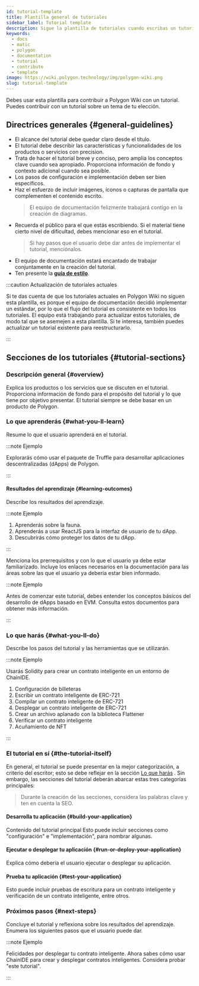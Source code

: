 ```yaml
---
id: tutorial-template
title: Plantilla general de tutoriales
sidebar_label: Tutorial template
description: Sigue la plantilla de tutoriales cuando escribas un tutorial técnico.
keywords:
  - docs
  - matic
  - polygon
  - documentation
  - tutorial
  - contribute
  - template
image: https://wiki.polygon.technology/img/polygon-wiki.png
slug: tutorial-template
---
```


Debes usar esta plantilla para contribuir a Polygon Wiki
con un tutorial. Puedes contribuir con un tutorial sobre un tema de tu elección.

## Directrices generales {#general-guidelines}

* El alcance del tutorial debe quedar claro desde el título.
* El tutorial debe describir las características y funcionalidades
de los productos o servicios con precision.
* Trata de hacer el tutorial breve y conciso, pero amplia los conceptos clave
cuando sea apropiado. Proporciona información de fondo y contexto adicional cuando sea posible.
* Los pasos de configuración e implementación deben ser bien específicos.
* Haz el esfuerzo de incluir imágenes, íconos o capturas de pantalla
que complementen el contenido escrito.
  > El equipo de documentación felizmente trabajará contigo en la creación de diagramas.
* Recuerda el público para el que estás escribiendo. Si el material tiene cierto nivel de dificultad,
debes mencionar eso en el tutorial.
  > Si hay pasos que el usuario debe dar antes de implementar el tutorial, menciónalos.
* El equipo de documentación estará encantado de trabajar conjuntamente en la creación del tutorial.
* Ten presente la **[guía de estilo](writing-style.md)**.

:::caution Actualización de tutoriales actuales

Si te das cuenta de que los tutoriales actuales en Polygon Wiki
no siguen esta plantilla, es porque el equipo de documentación
decidió implementar un estándar, por lo que el flujo del tutorial es consistente
en todos los tutoriales. El equipo está trabajando para actualizar estos tutoriales,
de modo tal que se asemejen a esta plantilla. Si te interesa, también puedes actualizar
un tutorial existente para reestructurarlo.

:::

## Secciones de los tutoriales {#tutorial-sections}

### Descripción general {#overview}

Explica los productos o los servicios que se discuten en el tutorial.
Proporciona información de fondo para el propósito del tutorial y lo que
tiene por objetivo presentar. El tutorial siempre se debe basar en un
producto de Polygon.

### Lo que aprenderás {#what-you-ll-learn}

Resume lo que el usuario aprenderá en el tutorial.

:::note Ejemplo

Explorarás cómo usar el paquete de Truffle para desarrollar aplicaciones descentralizadas (dApps)
de Polygon.

:::

#### Resultados del aprendizaje {#learning-outcomes}

Describe los resultados del aprendizaje.

:::note Ejemplo

1. Aprenderás sobre la fauna.
2. Aprenderás a usar ReactJS para la interfaz de usuario de tu dApp.
3. Descubrirás cómo proteger los datos de tu dApp.

:::

Menciona los prerrequisitos y con lo que el usuario
ya debe estar familiarizado. Incluye los enlaces necesarios en la documentación para las áreas
sobre las que el usuario ya debería estar bien informado.

:::note Ejemplo

Antes de comenzar este tutorial, debes entender los conceptos básicos
del desarrollo de dApps basado en EVM. Consulta estos documentos para obtener más información.

:::

### Lo que harás {#what-you-ll-do}

Describe los pasos del tutorial y las herramientas que se utilizarán.

:::note Ejemplo

Usarás Solidity para crear un contrato inteligente en un entorno de ChainIDE.

1. Configuración de billeteras
2. Escribir un contrato inteligente de ERC-721
3. Compilar un contrato inteligente de ERC-721
4. Desplegar un contrato inteligente de ERC-721
5. Crear un archivo aplanado con la biblioteca Flattener
6. Verificar un contrato inteligente
7. Acuñamiento de NFT

:::

### El tutorial en sí {#the-tutorial-itself}

En general, el tutorial se puede presentar en la mejor categorización, a
criterio del escritor; esto se debe reflejar en la sección [Lo que harás](#what-youll-do)
. Sin embargo, las secciones del tutorial deberán abarcar estas tres categorías principales:

> Durante la creación de las secciones, considera las palabras clave
> y ten en cuenta la SEO.

#### Desarrolla tu aplicación {#build-your-application}

Contenido del tutorial principal Esto puede incluir secciones como "configuración"
e "implementación", para nombrar algunas.

#### Ejecutar o desplegar tu aplicación {#run-or-deploy-your-application}

Explica cómo debería el usuario ejecutar o desplegar su aplicación.

#### Prueba tu aplicación {#test-your-application}

Esto puede incluir pruebas de escritura para un contrato inteligente y verificación
de un contrato inteligente, entre otros.

### Próximos pasos {#next-steps}

Concluye el tutorial y reflexiona sobre los resultados del aprendizaje.
Enumera los siguientes pasos que el usuario puede dar.

:::note Ejemplo

Felicidades por desplegar tu contrato inteligente. Ahora sabes cómo usar ChainIDE
para crear y desplegar contratos inteligentes. Considera probar "este tutorial".

:::
